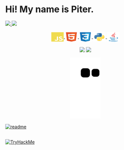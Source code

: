 <h1> Hi! My name is Piter. </h1>


<div>
  <a href="https://github.com/Torbenn">
  <img height="180em" src="https://github-readme-stats.vercel.app/api?username=Torbenn&show_icons=true&theme=dark&include_all_commits=true&count_private=true"/>
  <img height="180em" src="https://github-readme-stats.vercel.app/api/top-langs/?username=luisfsm&layout=compact&langs_count=7&theme=dark"/>
</div>
<div> 
  <div style="display: inline_block" align="center"><br>
  <img align="center" alt="Rafa-Js" height="30" width="40" src="https://raw.githubusercontent.com/devicons/devicon/master/icons/javascript/javascript-plain.svg">
  <img align="center" alt="HTML" height="30" width="40" src="https://raw.githubusercontent.com/devicons/devicon/master/icons/html5/html5-original.svg">
  <img align="center" alt="CSS" height="30" width="40" src="https://raw.githubusercontent.com/devicons/devicon/master/icons/css3/css3-original.svg">
  <img align="center" alt="Python" height="30" width="40" src="https://raw.githubusercontent.com/devicons/devicon/master/icons/python/python-original.svg">
  <img align="center" alt="java" height="30" width="40" src="https://raw.githubusercontent.com/devicons/devicon/master/icons/java/java-original.svg">
  </div>
</div> 
  
<div  align="center">
  <br>
  <a href="https://www.instagram.com/caldasflamejantes/" target="_blank"><img src="https://img.shields.io/badge/-Instagram-%23E4405F?style=for-the-badge&logo=instagram&logoColor=white" target="_blank"></a>
  <a href="https://www.linkedin.com/in/piter-torbenn-619797138/" target="_blank"><img src="https://img.shields.io/badge/-LinkedIn-%230077B5?style=for-the-badge&logo=linkedin&logoColor=white" target="_blank"></a> 

   ![Snake animation](https://github.com/rafaballerini/rafaballerini/blob/output/github-contribution-grid-snake.svg)
</div>  


<div>
  
  [![readme](https://github-readme-stats.vercel.app/api/pin/?username=Torbenn&repo=Torbenn&theme=react)](https://github.com/Torbenn/Torbenn)
  
  <br><a href="https://tryhackme.com/p/Noxid" target="_blank"><img src="https://tryhackme-badges.s3.amazonaws.com/Noxid.png" alt="TryHackMe"></a>

</div>

